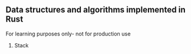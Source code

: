 ## Data structures and algorithms implemented in Rust

For learning purposes only- not for production use

1. Stack
